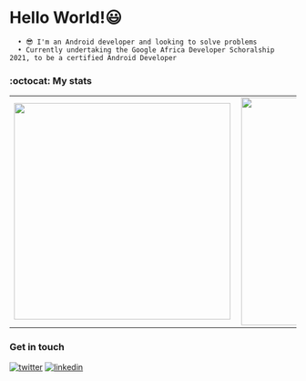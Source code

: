 # Hello World!😃

```
  • 😎 I'm an Android developer and looking to solve problems
  • Currently undertaking the Google Africa Developer Schoralship 2021, to be a certified Android Developer
```

### :octocat: My stats
  <table>
  <tr>
      <td><img width="380px" align="left" src="https://github-readme-stats.vercel.app/api?username=Breens-Mbaka&show_icons=true"/></td>
      <td><img width="400px" align="left" src="https://github-readme-stats.vercel.app/api/top-langs/?username=Breens-Mbaka&hide=css&layout=compact"/></td>      
  </tr>   
</table>

### Get in touch
<p>
  <a href="https://twitter.com/BreensR"><img src="https://img.icons8.com/color/50/000000/twitter-squared.png" alt="twitter"/></a>
  <a href="https://www.linkedin.com/in/breens-mbaka-b447781b9/"><img src="https://img.icons8.com/color/50/000000/linkedin.png" alt="linkedin"/></a>
<p>
